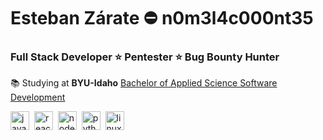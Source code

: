 # Esteban Zárate ⛔ n0m3l4c000nt35

### Full Stack Developer ⭐ Pentester ⭐ Bug Bounty Hunter

📚 Studying at **BYU-Idaho** [Bachelor of Applied Science Software Development](https://www.byupathway.edu/bachelors-degree/software-development)

<img src="https://upload.vectorlogo.zone/logos/javascript/images/239ec8a4-163e-4792-83b6-3f6d96911757.svg" alt="javascript" width="30" height="30"/>&nbsp;
<img src="https://www.vectorlogo.zone/logos/reactjs/reactjs-icon.svg" alt="reactjs" width="30" height="30"/>&nbsp;
<img src="https://www.vectorlogo.zone/logos/nodejs/nodejs-icon.svg" alt="node" width="30" height="30"/>&nbsp;
<img src="https://www.vectorlogo.zone/logos/python/python-icon.svg" alt="python" width="30" height="30"/>&nbsp;
<img src="https://www.vectorlogo.zone/logos/linux/linux-icon.svg" alt="linux" width="30" height="30"/>
